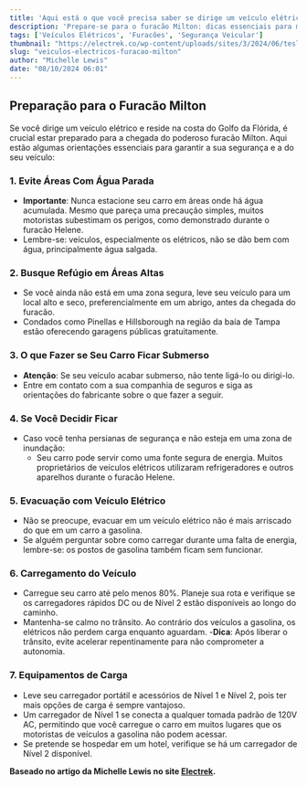 ```yaml
---
title: 'Aqui está o que você precisa saber se dirige um veículo elétrico e vive na rota do furacão Milton'
description: 'Prepare-se para o furacão Milton: dicas essenciais para motoristas de veículos elétricos na costa do Golfo da Flórida.'
tags: ['Veículos Elétricos', 'Furacões', 'Segurança Veicular']
thumbnail: "https://electrek.co/wp-content/uploads/sites/3/2024/06/tesla-supercharger-wawa.jpg?quality=82&strip=all&w=1200"
slug: "veiculos-electricos-furacao-milton"
author: "Michelle Lewis"
date: "08/10/2024 06:01"
---
```


## Preparação para o Furacão Milton

Se você dirige um veículo elétrico e reside na costa do Golfo da Flórida, é crucial estar preparado para a chegada do poderoso furacão Milton. Aqui estão algumas orientações essenciais para garantir a sua segurança e a do seu veículo:

### 1. Evite Áreas Com Água Parada
- **Importante**: Nunca estacione seu carro em áreas onde há água acumulada. Mesmo que pareça uma precaução simples, muitos motoristas subestimam os perigos, como demonstrado durante o furacão Helene.
- Lembre-se: veículos, especialmente os elétricos, não se dão bem com água, principalmente água salgada.

### 2. Busque Refúgio em Áreas Altas
- Se você ainda não está em uma zona segura, leve seu veículo para um local alto e seco, preferencialmente em um abrigo, antes da chegada do furacão.
- Condados como Pinellas e Hillsborough na região da baía de Tampa estão oferecendo garagens públicas gratuitamente.

### 3. O que Fazer se Seu Carro Ficar Submerso
- **Atenção**: Se seu veículo acabar submerso, não tente ligá-lo ou dirigi-lo.
- Entre em contato com a sua companhia de seguros e siga as orientações do fabricante sobre o que fazer a seguir.

### 4. Se Você Decidir Ficar
- Caso você tenha persianas de segurança e não esteja em uma zona de inundação:
  - Seu carro pode servir como uma fonte segura de energia. Muitos proprietários de veículos elétricos utilizaram refrigeradores e outros aparelhos durante o furacão Helene.

### 5. Evacuação com Veículo Elétrico
- Não se preocupe, evacuar em um veículo elétrico não é mais arriscado do que em um carro a gasolina. 
- Se alguém perguntar sobre como carregar durante uma falta de energia, lembre-se: os postos de gasolina também ficam sem funcionar.

### 6. Carregamento do Veículo
- Carregue seu carro até pelo menos 80%. Planeje sua rota e verifique se os carregadores rápidos DC ou de Nível 2 estão disponíveis ao longo do caminho.
- Mantenha-se calmo no trânsito. Ao contrário dos veículos a gasolina, os elétricos não perdem carga enquanto aguardam.
-**Dica**: Após liberar o trânsito, evite acelerar repentinamente para não comprometer a autonomia.

### 7. Equipamentos de Carga
- Leve seu carregador portátil e acessórios de Nível 1 e Nível 2, pois ter mais opções de carga é sempre vantajoso.
- Um carregador de Nível 1 se conecta a qualquer tomada padrão de 120V AC, permitindo que você carregue o carro em muitos lugares que os motoristas de veículos a gasolina não podem acessar.
- Se pretende se hospedar em um hotel, verifique se há um carregador de Nível 2 disponível.

**Baseado no artigo da Michelle Lewis no site [Electrek](https://electrek.co/2024/10/07/heres-what-to-know-if-you-drive-an-ev-hurricane-milton/).**